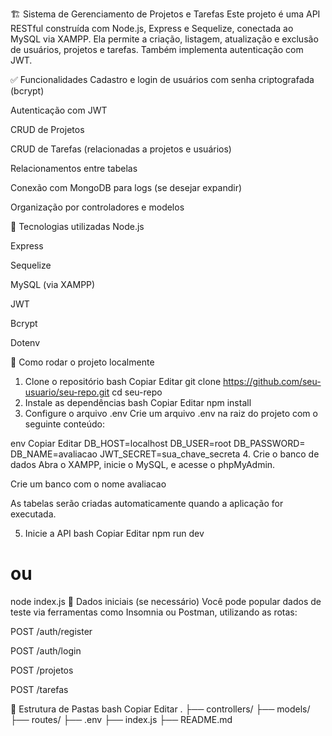 🏗️ Sistema de Gerenciamento de Projetos e Tarefas
Este projeto é uma API RESTful construída com Node.js, Express e Sequelize, conectada ao MySQL via XAMPP. Ela permite a criação, listagem, atualização e exclusão de usuários, projetos e tarefas. Também implementa autenticação com JWT.

✅ Funcionalidades
Cadastro e login de usuários com senha criptografada (bcrypt)

Autenticação com JWT

CRUD de Projetos

CRUD de Tarefas (relacionadas a projetos e usuários)

Relacionamentos entre tabelas

Conexão com MongoDB para logs (se desejar expandir)

Organização por controladores e modelos

🧰 Tecnologias utilizadas
Node.js

Express

Sequelize

MySQL (via XAMPP)

JWT

Bcrypt

Dotenv

🚀 Como rodar o projeto localmente
1. Clone o repositório
bash
Copiar
Editar
git clone https://github.com/seu-usuario/seu-repo.git
cd seu-repo
2. Instale as dependências
bash
Copiar
Editar
npm install
3. Configure o arquivo .env
Crie um arquivo .env na raiz do projeto com o seguinte conteúdo:

env
Copiar
Editar
DB_HOST=localhost
DB_USER=root
DB_PASSWORD=
DB_NAME=avaliacao
JWT_SECRET=sua_chave_secreta
4. Crie o banco de dados
Abra o XAMPP, inicie o MySQL, e acesse o phpMyAdmin.

Crie um banco com o nome avaliacao

As tabelas serão criadas automaticamente quando a aplicação for executada.

5. Inicie a API
bash
Copiar
Editar
npm run dev
# ou
node index.js
🧪 Dados iniciais (se necessário)
Você pode popular dados de teste via ferramentas como Insomnia ou Postman, utilizando as rotas:

POST /auth/register

POST /auth/login

POST /projetos

POST /tarefas

📁 Estrutura de Pastas
bash
Copiar
Editar
.
├── controllers/
├── models/
├── routes/
├── .env
├── index.js
├── README.md
